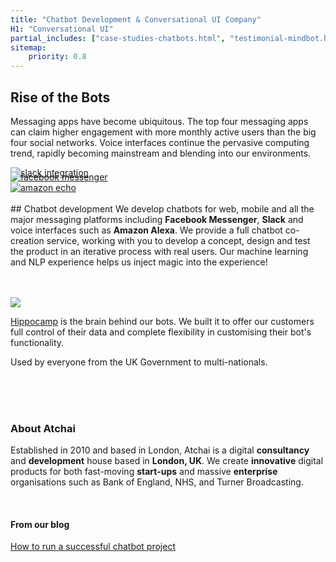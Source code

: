 ```yaml
---
title: "Chatbot Development & Conversational UI Company"
H1: "Conversational UI"
partial_includes: ["case-studies-chatbots.html", "testimonial-mindbot.html"]
sitemap:
    priority: 0.8
---
```


## Rise of the Bots
Messaging apps have become ubiquitous.  The top four messaging apps can claim higher engagement with more monthly active users than the big four social networks.  Voice interfaces continue the pervasive computing trend, rapidly becoming mainstream and blending into our environments.  

<div class="container-fluid img-form">
    <div class="row intro-logo-container">
        <div class="col-md-3 intro-logo"><a href="https://slack.com/"><img src="/img/slack.svg" alt="slack integration"></a></div>
        <div class="col-md-2 circle intro-logo"><a href="https://en-gb.messenger.com/"><img src="/img/facebook-messenger.svg" alt="facebook messenger" style="margin-top:-10px"></a></div>
        <div class="col-md-4 intro-logo"><a href="https://en.wikipedia.org/wiki/Amazon_Echo"><img src="/img/amazon-echo.svg" alt="amazon echo"></a></div>
    </div>
</div>

<br>
## Chatbot development
We develop chatbots for web, mobile and all the major messaging platforms including <strong>Facebook Messenger</strong>, <strong>Slack</strong> and voice interfaces such as <strong>Amazon Alexa</strong>.  We provide a full chatbot co-creation service, working with you to develop a concept, design and test the product in an iterative process with real users.  Our machine learning and NLP experience helps us inject magic into the experience!


<br>
<br>
<br>


<a href="/we-develop/hippocamp"><img src="/img/hippocamp-logo.svg" style="max-width:50%"></a>

<a href="/we-develop/hippocamp">Hippocamp</a> is the brain behind our bots.  We built it to offer our customers full control of their data and complete flexibility in customising their bot's functionality.</p>

Used by everyone from the UK Government to multi-nationals.

<br>
<br>
<br>

### About Atchai
Established in 2010 and based in London, Atchai is a digital <strong>consultancy</strong> and <strong>development</strong> house based in <strong>London, UK</strong>. We create <strong>innovative</strong> digital products for both fast-moving <strong>start-ups</strong> and massive <strong>enterprise</strong> organisations such as Bank of England, NHS, and Turner Broadcasting.

<br>

#### From our blog

<span class="single-post-link">[How to run a successful chatbot project](/blog/2016-09-02-successful-chatbot-project)</span><br>
